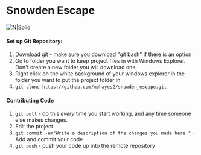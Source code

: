 # Snowden Escape

![N|Solid](http://www.gebek.info/wp-content/uploads/2014/06/TeamEdward-230x355.jpg)
#### Set up Git Repository:
1. [Download git](https://git-scm.com/downloads) - make sure you download "git bash" if there is an option
1. Go to folder you want to keep project files in with Windows Explorer. Don't create a new folder you will download one.
2. Right click on the white background of your windows explorer in the folder you want to put the project folder in.
3. `git clone https://github.com/mphayes2/snowden_escape.git`

#### Contributing Code
1. `git pull` - do this _every_ time you start working, and any time someone else makes changes.
2. Edit the project
3. `git commit -am"Write a description of the changes you made here."` - Add and commit your code
4. `git push` - push your code up into the remote repository
